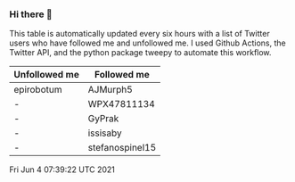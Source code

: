 ### Hi there 👋

This table is automatically updated every six hours with a list of Twitter users who have followed me and unfollowed me. I used Github Actions, the Twitter API, and the python package tweepy to automate this workflow.

| Unfollowed me |  Followed me |
| --- | --- |
|epirobotum|AJMurph5|
|-|WPX47811134|
|-|GyPrak|
|-|issisaby|
|-|stefanospinel15|
Fri Jun  4 07:39:22 UTC 2021
